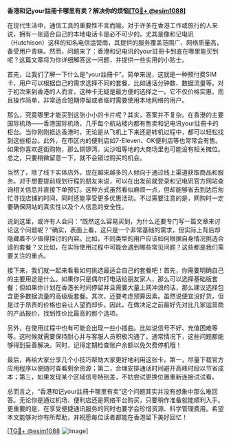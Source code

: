 **香港和记your註冊卡哪里有卖？解决你的烦恼[[TG💪+ @esim1088](https://t.me/s/esim1088)]**

在现代生活中，通信工具的重要性不言而喻。对于许多在香港工作或旅行的人来说，拥有一张适合自己的本地电话卡是必不可少的。尤其是像和记电讯（Hutchison）这样的知名电信运营商，其提供的服务覆盖范围广、网络质量高，备受用户青睐。然而，问题来了：香港和记电讯的your註冊卡到底在哪里能买到呢？这篇文章将为你详细解答这一问题，并提供一些实用的小贴士。

首先，让我们了解一下什么是“your註冊卡”。简单来说，这就是一种预付费SIM卡，用户可以根据自己的需求选择不同的套餐，比如通话分钟数、数据流量等。对于初次来到香港的人而言，这种卡无疑是最方便的选择之一。它不仅价格实惠，而且操作简单，非常适合短期停留或者临时需要使用本地网络的用户。

那么，究竟哪里才能买到这张小小的卡片呢？其实，答案并不复杂。在香港的主要国际机场——香港国际机场，几乎每个航站楼内都有售卖和记电讯your註冊卡的柜台。当你刚刚抵达香港时，无论是从飞机上下来还是转机过程中，都可以轻松找到这些柜台。此外，在市区内的便利店如7-Eleven、OK便利店等也常常会有售。如果你喜欢逛街购物，那么铜锣湾、尖沙咀等地的大商场里也可能设有相关摊位。总之，只要稍微留意一下，就不会错过购买的机会。

当然了，除了线下实体店外，现在越来越多的人倾向于通过线上渠道获取商品和服务。对于想要提前规划行程的朋友来说，可以在出发前就登录和记电讯官方网站查询相关信息并直接下单预订。这种方式虽然看似麻烦一点，但却能够省去到达后匆忙寻找店铺的时间，同时还能享受更多优惠活动。不过需要注意的是，网购时一定要确保网站的真实性以及个人信息的安全性。

说到这里，或许有人会问：“既然这么容易买到，为什么还要专门写一篇文章来讨论这个问题呢？”确实，表面上看，这只是一个非常基础的需求，但实际上背后却隐藏着不少值得探讨的内容。比如，不同类型的用户应该如何根据自身情况挑选合适的套餐？又比如，在实际使用过程中可能会遇到哪些常见问题？这些都是我们需要关注的重点。

接下来，我们就一起来看看如何挑选最适合自己的套餐吧！首先，你需要明确自己的主要用途是什么。如果你只是偶尔打电话给朋友家人，那么可以选择基础版套餐；但如果你计划在香港长时间停留并且需要大量上网冲浪的话，那么建议选择包含更多数据流量的高级版套餐。其次，还要考虑预算因素。虽然说便宜没好货，但是过于昂贵的价格也会让人望而却步。因此，在做决定之前最好先对比几家运营商的产品报价，找到性价比最高的那个选项。

另外，在使用过程中也有可能会出现一些小插曲。比如说信号不好、充值困难等等。这时候就需要保持耐心并与客服人员积极沟通了。通常情况下，这些问题都能够得到妥善解决。同时，记得定期检查账户余额以免欠费停机哦！

最后，再给大家分享几个小技巧帮助大家更好地利用这张卡。第一，尽量下载官方应用程序以便随时查看剩余资源；第二，合理安排通话时间避开高峰时段以节省成本；第三，如果发现某个区域信号特别差，不妨尝试更换位置重新连接试试看。

总而言之，“香港和记your註冊卡哪里有卖”这个问题其实并没有想象中那么难回答。无论你是通过机场、便利店还是网络平台购买，只要稍作准备就能顺利入手。更重要的是，在享受便捷通讯服务的同时也要学会珍惜资源、科学管理费用。希望本文能够对你有所帮助，并祝愿每位读者都能在香港留下美好回忆！

[[TG💪+ @esim1088](https://t.me/s/esim1088) ![Image](https://i.postimg.cc/4NQfJmqS/Snipaste-2025-05-13-00-14-12.png)]